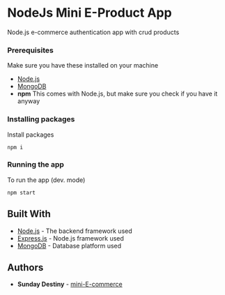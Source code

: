 # NodeJs Mini E-Product App

Node.js e-commerce authentication app with crud products

### Prerequisites

Make sure you have these installed on your machine

- [Node.js](https://nodejs.org/en/download/)
- [MongoDB](https://www.mongodb.com)
- **npm** This comes with Node.js, but make sure you check if you have it anyway

### Installing packages

Install packages

```
npm i
```

### Running the app

To run the app (dev. mode)

```
npm start
```

## Built With

- [Node.js](https://nodejs.org) - The backend framework used
- [Express.js](https://github.com/expressjs/express) - Node.js framework used
- [MongoDB](https://www.mongodb.com/) - Database platform used

## Authors

- **Sunday Destiny** - [mini-E-commerce](https://github.com/destinyjunior/node-commerce)
